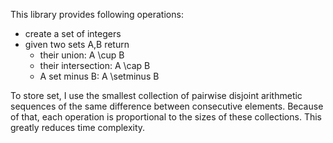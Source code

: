 This library provides following operations:
 - create a set of integers
 - given two sets A,B return
   - their union: A \cup B
   - their intersection: A \cap B
   - A set minus B: A \setminus B

To store set, I use the smallest collection of pairwise disjoint arithmetic sequences of the same difference between consecutive elements. Because of that, each operation is proportional to the sizes of these collections. This greatly reduces time complexity.

